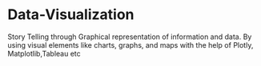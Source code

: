 # Data-Visualization
Story Telling through Graphical representation of information and data. By using visual elements like charts, graphs, and maps with the help of Plotly, Matplotlib,Tableau etc 
